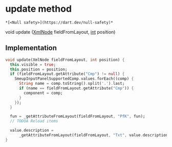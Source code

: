 


# update method




    *[<Null safety>](https://dart.dev/null-safety)*




void update
([XmlNode](https://pub.dev/documentation/xml/5.3.1/xml/XmlNode-class.html) fieldFromLayout, [int](https://api.flutter.dev/flutter/dart-core/int-class.html) position)








## Implementation

```dart
void update(XmlNode fieldFromLayout, int position) {
  this.visible = true;
  this.position = position;
  if (fieldFromLayout.getAttribute("Cmp") != null) {
    SmeupInputPanelSupportedComp.values.forEach((comp) {
      String name = comp.toString().split('.').last;
      if (name == fieldFromLayout.getAttribute("Cmp")) {
        component = comp;
      }
    });
  }

  fun = _getAttributeFromLayout(fieldFromLayout, "PfK", fun);
  // TODOA Reload items

  value.description =
      _getAttributeFromLayout(fieldFromLayout, "Txt", value.description);
}
```








